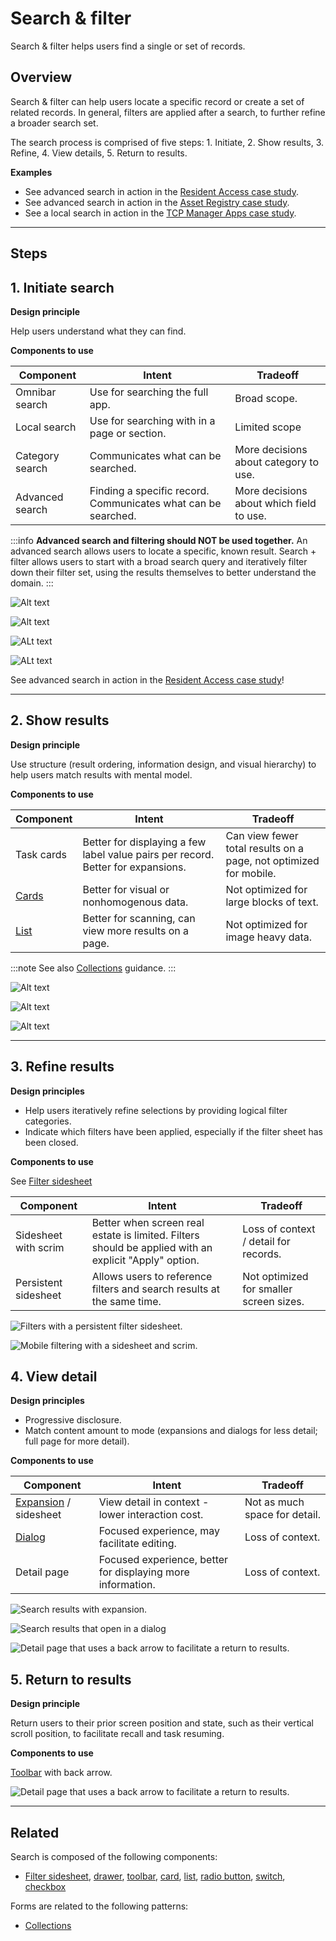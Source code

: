 # Search & filter

Search & filter helps users find a single or set of records.

## Overview

Search & filter can help users locate a specific record or create a set of related records. In general, filters are applied after a search, to further refine a broader search set. 

The search process is comprised of five steps: 1. Initiate, 2. Show results, 3. Refine, 4. View details, 5. Return to results.

**Examples**
- See advanced search in action in the [Resident Access case study](/case-studies/resident-access).
- See advanced search in action in the [Asset Registry case study](/case-studies/asset-registry).
- See a local search in action in the [TCP Manager Apps case study](/case-studies/tcp-manager-apps).

---

## Steps 

## 1. Initiate search

**Design principle**

Help users understand what they can find.

**Components to use**

| Component       | Intent                                                        | Tradeoff
| --------------- | ------------------------------------------------------------- | ----------
| Omnibar search  | Use for searching the full app.                               | Broad scope. 
| Local search    | Use for searching with in a page or section.                  | Limited scope 
| Category search | Communicates what can be searched.                            | More decisions about category to use. 
| Advanced search | Finding a specific record. Communicates what can be searched. | More decisions about which field to use. 

:::info
**Advanced search and filtering should NOT be used together.** An advanced search allows users to locate a specific, known result. Search + filter allows users to start with a broad search query and iteratively filter down their filter set, using the results themselves to better understand the domain.
:::

<ImageBlock max-width="750px" caption="The Forge site uses an <b>omnibar search</b> to allow users to search the full site.">

![Alt text](./images/omni-search.png)

</ImageBlock>

<ImageBlock max-width="750px" caption="A <b>local search</b> allows users to search a page or section.">

![Alt text](./images/simple-search.png)

</ImageBlock>

<ImageBlock max-width="750px" caption="A <b>category search</b> allows users to search within specific categories, but requires additional decisions around which category to pick.">

![ALt text](./images/category-search.png)

</ImageBlock>

<ImageBlock max-width="750px" caption="An <b>advanced or multi field search</b> communicates what can be searched but results in more decisions around which field to use.">

![ALt text](./images/advanced-search.png)

</ImageBlock>

See advanced search in action in the [Resident Access case study](/case-studies/resident-access)!

---

## 2. Show results 

**Design principle**

Use structure (result ordering, information design, and visual hierarchy) to help users match results with mental model. 

**Components to use**

| Component                  | Intent                                                                           | Tradeoff
| -------------------------- | -------------------------------------------------------------------------------- | -------------------
| Task cards                 | Better for displaying a few label value pairs per record. Better for expansions. | Can view fewer total results on a page, not optimized for mobile.
| [Cards](/components/cards/card)  | Better for visual or nonhomogenous data.                                         | Not optimized for large blocks of text.
| [List](/components/lists/list)   | Better for scanning, can view more results on a page.                            | Not optimized for image heavy data.

:::note
See also [Collections](/patterns/collections) guidance.
:::

<ImageBlock max-width="750px" caption="Displaying results as task cards can facilitate displaying summary information.">

![Alt text](./images/task-card-search.png)

</ImageBlock>

<ImageBlock max-width="750px" caption="Displaying results as cards is better for visual data.">

![Alt text](./images/card-search.png)

</ImageBlock>

<ImageBlock max-width="750px" caption="Displaying results as a list facilitates scanning.">

![Alt text](./images/list-search.jpg)

</ImageBlock>

---

## 3. Refine results 

**Design principles**

- Help users iteratively refine selections by providing logical filter categories.
- Indicate which filters have been applied, especially if the filter sheet has been closed. 

**Components to use**

See [Filter sidesheet](/components/filter-sidesheet)

| Component            | Intent                                                                                                | Tradeoff
| -------------------- | ----------------------------------------------------------------------------------------------------- | ---------------
| Sidesheet with scrim | Better when screen real estate is limited. Filters should be applied with an explicit "Apply" option. | Loss of context / detail for records.
| Persistent sidesheet | Allows users to reference filters and search results at the same time.                                | Not optimized for smaller screen sizes.

<ImageBlock max-width="600px" caption="A persistent filter side sheet allows users to reference filters and search results at the same time and is better optimized for desktop. With a lefthand navigation, filters are shown to the right. With no navigation, filters are displayed on the left by default.">

![Filters with a persistent filter sidesheet.](./images/persistent-side.png)

</ImageBlock>

<ImageBlock padded={false} caption="A sidesheet with scrim is better for mobile contexts.">

![Mobile filtering with a sidesheet and scrim.](./images/mobile-scrim.png)

</ImageBlock>

## 4. View detail 

**Design principles**

- Progressive disclosure. 
- Match content amount to mode (expansions and dialogs for less detail; full page for more detail).

**Components to use**

| Component                                            | Intent                                                      | Tradeoff
| ---------------------------------------------------- | ----------------------------------------------------------- | ---------
| [Expansion](/components/page/expansion-panel) / sidesheet | View detail in context - lower interaction cost.            | Not as much space for detail.
| [Dialog](/components/notifications-and-messages/dialog)                         | Focused experience, may facilitate editing.                 | Loss of context.
| Detail page                                          | Focused experience, better for displaying more information. | Loss of context.

<ImageBlock max-width="600px" caption="Search results with expansions allow for displaying content in context.">

![Search results with expansion.](./images/search-expand.jpg)

</ImageBlock>

<ImageBlock max-width="600px" caption="Displaying detail in a dialog allows for a focused experience and may facilitate editing.">

![Search results that open in a dialog](./images/search-results-dialog.jpg)

</ImageBlock>

<ImageBlock padded={false} caption="Displaying detail in a separate page better facilitates more information. Use a back arrow to allow users to navigate back to a search.">

![Detail page that uses a back arrow to facilitate a return to results.](./images/hierarchical-navigation-types.png)

</ImageBlock>

## 5. Return to results 

**Design principle**

Return users to their prior screen position and state, such as their vertical scroll position, to facilitate recall and task resuming. 

**Components to use**

[Toolbar](/components/page/toolbar) with back arrow.

<ImageBlock padded={false} caption="Displaying detail in a separate page better facilitates more information. Use a back arrow to allow users to navigate back to a search.">

![Detail page that uses a back arrow to facilitate a return to results.](./images/hierarchical-navigation-types.png)

</ImageBlock>

---

## Related

Search is  composed of the following components:

- [Filter sidesheet](/components/filter-sidesheet), [drawer](/components/navigation/drawer), [toolbar](/components/page/toolbar), [card](/components/cards/card), [list](/components/lists/lists/list), [radio button](/components/controls/radio-button), [switch](/components/controls/switch), [checkbox](/components/controls/checkbox)


Forms are related to the following patterns:

- [Collections](/patterns/collections)
